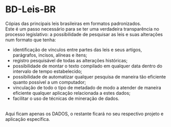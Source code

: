 # BD-Leis-BR
Cópias das principais leis brasileiras em formatos padronizados.<br>
Este é um passo necessário para se ter uma verdadeira transparência no processo legislativo: a possibilidade de pesquisar as leis e suas alterações num formato que tenha:
* identificação de vínculos entre partes das leis e seus artigos, parágrafos, incisos, alíneas e itens;
* registro pesquisável de todas as alterações históricas;
* possibilidade de montar o texto compilado em qualquer data dentro do intervalo de tempo estabelecido;
* possibilidade de automatizar qualquer pesquisa de maneira tão eficiente quanto possível a um computador;
* vinculação de todo o tipo de metadado de modo a atender de maneira eficiente qualquer aplicação relacionada a estes dados;
* facilitar o uso de técnicas de mineração de dados.
<br>
Aqui ficam apenas os DADOS, o restante ficará no seu respectivo projeto e aplicação específica.<br>
